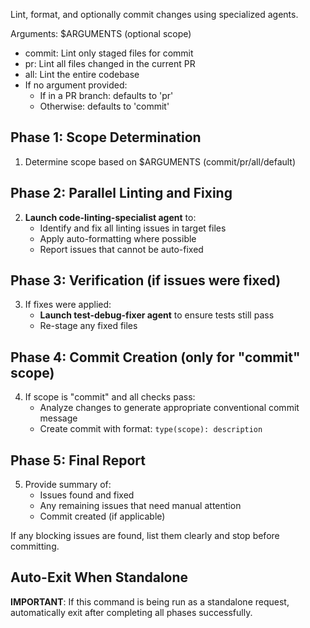 Lint, format, and optionally commit changes using specialized agents.

Arguments: $ARGUMENTS (optional scope)
  - commit: Lint only staged files for commit
  - pr: Lint all files changed in the current PR
  - all: Lint the entire codebase
  - If no argument provided:
    - If in a PR branch: defaults to 'pr'
    - Otherwise: defaults to 'commit'

## Phase 1: Scope Determination
1. Determine scope based on $ARGUMENTS (commit/pr/all/default)

## Phase 2: Parallel Linting and Fixing
2. **Launch code-linting-specialist agent** to:
   - Identify and fix all linting issues in target files
   - Apply auto-formatting where possible
   - Report issues that cannot be auto-fixed

## Phase 3: Verification (if issues were fixed)
3. If fixes were applied:
   - **Launch test-debug-fixer agent** to ensure tests still pass
   - Re-stage any fixed files

## Phase 4: Commit Creation (only for "commit" scope)
4. If scope is "commit" and all checks pass:
   - Analyze changes to generate appropriate conventional commit message
   - Create commit with format: `type(scope): description`

## Phase 5: Final Report
5. Provide summary of:
   - Issues found and fixed
   - Any remaining issues that need manual attention
   - Commit created (if applicable)

If any blocking issues are found, list them clearly and stop before committing.

## Auto-Exit When Standalone
**IMPORTANT**: If this command is being run as a standalone request, automatically exit after completing all phases successfully.